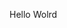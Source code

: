 Hello Wolrd






























































































































































































































































































































































































































































































































































































































































































































































































































































































































































































































































































































































































































































































































































































































































































































































































































































































































































































































































































































































































































































































































































































































































































































































































































































































































































































































































































































































































































































































































































































































































































































































































































































































































































































































































































































































































































































































































































































































































































































































































































































































































































































































































































































































































































































































































































































































































